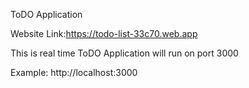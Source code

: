 ToDO  Application

Website Link:https://todo-list-33c70.web.app

This is real time ToDO
Application will run on port 3000

Example: http://localhost:3000
